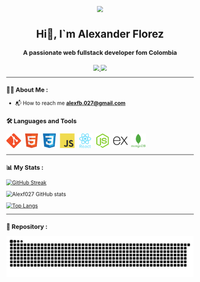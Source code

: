 <div id="header" align="center">
    <img src="https://media.giphy.com/media/v1.Y2lkPTc5MGI3NjExYjIwOWUxZGY1ODg1Mzc3NTJjNDI5ZGQ4M2I3N2FmYzdlYWNmZWI4MyZlcD12MV9pbnRlcm5hbF9naWZzX2dpZklkJmN0PWc/CpsrBoNWF9tZvbTZw5/giphy.gif" width=200>
    <h1 align="center">Hi👋, I`m Alexander Florez</h1>
    <h3 align="center">A passionate web fullstack developer fom Colombia<h3>
</div>
<div id="badges" align="center">
    <a href="https://twitter.com/alexf027?s=11&t=tV71vZgOpY1A2y6oA6ys9Q" targe="_blank">
    <img src="https://img.shields.io/badge/-Twitter-1DA1F2?style=for-the-badge&logo=twitter&logoColor=white" targe="_blank">
    </a>
    <a href="https://www.linkedin.com/in/alexander-florez-772109268" targe="_blank">
    <img src="https://img.shields.io/badge/-LinkedId-%230077B5?style=for-the-badge&logo=linkedin&logoColor=white" targe="_blank">
    </a>
</div>

---

### 👨‍💻 About Me :
   
- 📬 How to reach me **alexfb.027@gmail.com**
    
<div align="left">
  <h3>🛠️ Languages and Tools</h3>
   <div>
        <img src="https://github.com/devicons/devicon/blob/master/icons/git/git-original.svg" title="Git" alt="Git" width="40" height="40">&nbsp;
        <img src="https://github.com/devicons/devicon/blob/master/icons/html5/html5-original.svg" title="HTML5" alt="HTML" width="40" height="40">&nbsp;
        <img src="https://github.com/devicons/devicon/blob/master/icons/css3/css3-original.svg" title="CSS3" alt="CSS" width="40" height="40">&nbsp;
        <img src="https://github.com/devicons/devicon/blob/master/icons/javascript/javascript-original.svg" title="JavaScript" alt="JavaScript" width="40" height="40">&nbsp;
        <img src="https://github.com/devicons/devicon/blob/master/icons/react/react-original-wordmark.svg" title="React" alt="React" width="40" height="40">&nbsp;
        <img src="https://github.com/devicons/devicon/blob/master/icons/nodejs/nodejs-original.svg" title="NodeJs" alt="NodeJs" width="40" height="40">&nbsp;
        <img src="https://github.com/devicons/devicon/blob/master/icons/express/express-original.svg" title="Express" alt="Express" width="40" height="40">&nbsp;
        <img src="https://github.com/devicons/devicon/blob/master/icons/mongodb/mongodb-plain-wordmark.svg" title="MongoDB" alt="MongoDB" width="40" height="40">  
    </div>
</div> 
       
---
        
### 📊 My Stats :
[![GitHub Streak](https://github-readme-streak-stats.herokuapp.com?user=Alexf027&theme=tokyonight&hide_border=FALSO)](https://git.io/streak-stats)
        
![Alexf027 GitHub stats](https://github-readme-stats.vercel.app/api?username=Alexf027&show_icons=true&theme=tokyonight)
        
[![Top Langs](https://github-readme-stats.vercel.app/api/top-langs/?username=Alexf027&theme=tokyonight)](https://github.com/Alexf027/github-readme-stats)
        
---
        
### 🐍 Repository :

<img src="https://raw.githubusercontent.com/7oSkaaa/7oSkaaa/output/github-contribution-grid-snake.svg" alt="Snake">

